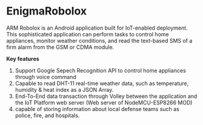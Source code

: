 # EnigmaRobolox
ARM Robolox is an Android application built for IoT-enabled deployment. This sophisticated application can perform tasks to control home appliances, monitor weather conditions, and read the text-based SMS of a firm alarm from the GSM or CDMA module. </br>

<b>Key features</b>

1. Support Google Sepech Recognition API to control home appliances through voice command
2. Capable to read DHT-11 real-time weather data, such as temperature, humidity & heat index as a JSON Array.
3. End-To-End data transaction through Volley between the application and the IoT Platform web server (Web server of NodeMCU-ESP8266 MOD)
4. capable of storing information about local defense teams such as police, fire, and hospitals.
